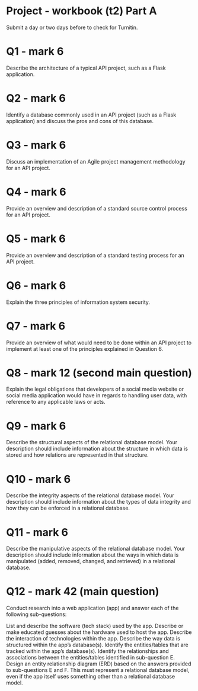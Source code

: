 # Project - workbook (t2) Part A
Submit a day or two days before to check for Turnitin. 

# Q1 - mark 6
Describe the architecture of a typical API project, such as a Flask application.


# Q2 - mark 6
Identify a database commonly used in an API project (such as a Flask application) and discuss the pros and cons of this database.



# Q3 - mark 6
Discuss an implementation of an Agile project management methodology for an API project.



# Q4 - mark 6
Provide an overview and description of a standard source control process for an API project.



# Q5 - mark 6
Provide an overview and description of a standard testing process for an API project.



# Q6 - mark 6
Explain the three principles of information system security.



# Q7 - mark 6
Provide an overview of what would need to be done within an API project to implement at least one of the principles explained in Question 6.


# Q8 - mark 12 (second main question)
Explain the legal obligations that developers of a social media website or social media application would have in regards to handling user data, with reference to any applicable laws or acts.



# Q9 - mark 6
Describe the structural aspects of the relational database model. Your description should include information about the structure in which data is stored and how relations are represented in that structure.



# Q10 - mark 6
Describe the integrity aspects of the relational database model. Your description should include information about the types of data integrity and how they can be enforced in a relational database.


# Q11 - mark 6
Describe the manipulative aspects of the relational database model. Your description should include information about the ways in which data is manipulated (added, removed, changed, and retrieved) in a relational database.



# Q12 - mark 42 (main question)
Conduct research into a web application (app) and answer each of the following sub-questions:

List and describe the software (tech stack) used by the app. 
Describe or make educated guesses about the hardware used to host the app.
Describe the interaction of technologies within the app.
Describe the way data is structured within the app’s database(s).
Identify the entities/tables that are tracked within the app’s database(s).
Identify the relationships and associations between the entities/tables identified in sub-question E.
Design an entity relationship diagram (ERD) based on the answers provided to sub-questions E and F. This must represent a relational database model, even if the app itself uses something other than a relational database model.


